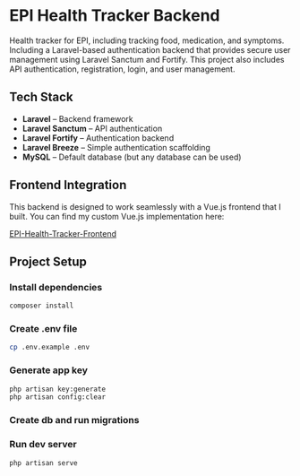 # EPI Health Tracker Backend

Health tracker for EPI, including tracking food, medication, and symptoms. Including a Laravel-based authentication backend that provides secure user management using Laravel Sanctum and Fortify. This project also includes API authentication, registration, login, and user management.

## Tech Stack

- **Laravel** – Backend framework  
- **Laravel Sanctum** – API authentication  
- **Laravel Fortify** – Authentication backend  
- **Laravel Breeze** – Simple authentication scaffolding  
- **MySQL** – Default database (but any database can be used)  

## Frontend Integration

This backend is designed to work seamlessly with a Vue.js frontend that I built. You can find my custom Vue.js implementation here:

[EPI-Health-Tracker-Frontend](https://github.com/Tabs467/EPI-Health-Tracker-Frontend)

## Project Setup

### Install dependencies

```sh
composer install
```

### Create .env file

```sh
cp .env.example .env
```

### Generate app key

```sh
php artisan key:generate
php artisan config:clear
```

### Create db and run migrations

### Run dev server

```sh
php artisan serve
```

